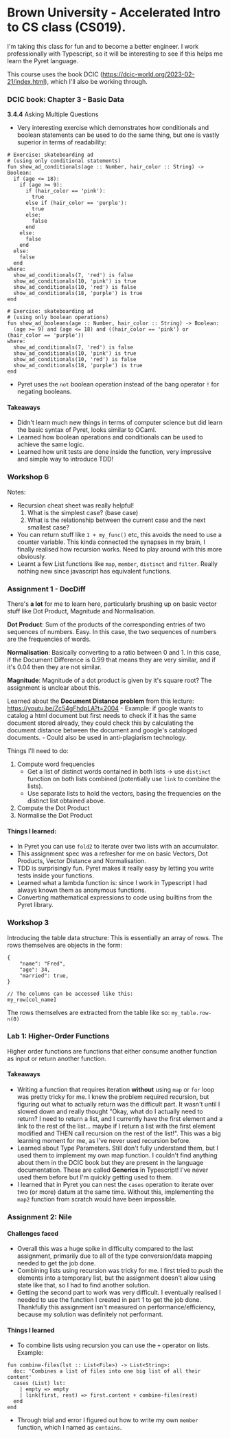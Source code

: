# Brown University - Accelerated Intro to CS class (CS019).

I'm taking this class for fun and to become a better engineer. I work professionally with Typescript, so it will be interesting to see if this helps me learn the Pyret language.

This course uses the book DCIC (https://dcic-world.org/2023-02-21/index.html), which I'll also be working through.

### DCIC book: Chapter 3 - Basic Data

**3.4.4** Asking Multiple Questions

- Very interesting exercise which demonstrates how conditionals and boolean statements can be used to do the same thing, but one is vastly superior in terms of readability:

```
# Exercise: skateboarding ad
# (using only conditional statements)
fun show_ad_conditionals(age :: Number, hair_color :: String) -> Boolean:
  if (age <= 18):
    if (age >= 9):
      if (hair_color == 'pink'):
        true
      else if (hair_color == 'purple'):
        true
      else:
        false
      end
    else:
      false
    end
  else:
    false
  end
where:
  show_ad_conditionals(7, 'red') is false
  show_ad_conditionals(10, 'pink') is true
  show_ad_conditionals(10, 'red') is false
  show_ad_conditionals(18, 'purple') is true
end

# Exercise: skateboarding ad
# (using only boolean operations)
fun show_ad_booleans(age :: Number, hair_color :: String) -> Boolean:
  (age >= 9) and (age <= 18) and ((hair_color == 'pink') or (hair_color == 'purple'))
where:
  show_ad_conditionals(7, 'red') is false
  show_ad_conditionals(10, 'pink') is true
  show_ad_conditionals(10, 'red') is false
  show_ad_conditionals(18, 'purple') is true
end
```

- Pyret uses the `not` boolean operation instead of the bang operator `!` for negating booleans.

#### Takeaways

- Didn't learn much new things in terms of computer science but did learn the basic syntax of Pyret, looks similar to OCaml.
- Learned how boolean operations and conditionals can be used to achieve the same logic.
- Learned how unit tests are done inside the function, very impressive and simple way to introduce TDD!

### Workshop 6

Notes:

- Recursion cheat sheet was really helpful!
  1.  What is the simplest case? (base case)
  2.  What is the relationship between the current case and the next smallest case?
- You can return stuff like `1 + my_func()` etc, this avoids the need to use a counter variable. This kinda connected the synapses in my brain, I finally realised how recursion works. Need to play around with this more obviously.
- Learnt a few List functions like `map`, `member`, `distinct` and `filter`. Really nothing new since javascript has equivalent functions.

### Assignment 1 - DocDiff

There's **a lot** for me to learn here, particularly brushing up on basic vector stuff like Dot Product, Magnitude and Normalisation.

**Dot Product**: Sum of the products of the corresponding entries of two sequences of numbers. Easy. In this case, the two sequences of numbers are the frequencies of words.

**Normalisation**: Basically converting to a ratio between 0 and 1. In this case, if the Document Difference is 0.99 that means they are very similar, and if it's 0.04 then they are not similar.

**Magnitude**: Magnitude of a dot product is given by it's square root? The assignment is unclear about this.

Learned about the **Document Distance problem** from this lecture: https://youtu.be/Zc54gFhdpLA?t=2004 - Example: if google wants to catalog a html document but first needs to check if it has the same document stored already, they could check this by calculating the document distance between the document and google's cataloged documents. - Could also be used in anti-plagiarism technology.

Things I'll need to do:

1. Compute word frequencies
   - Get a list of distinct words contained in both lists -> use `distinct` function on both lists combined (potentially use `link` to combine the lists).
   - Use separate lists to hold the vectors, basing the frequencies on the distinct list obtained above.
1. Compute the Dot Product
1. Normalise the Dot Product

#### Things I learned:

- In Pyret you can use `fold2` to iterate over two lists with an accumulator.
- This assignment spec was a refresher for me on basic Vectors, Dot Products, Vector Distance and Normalisation.
- TDD is surprisingly fun. Pyret makes it really easy by letting you write tests inside your functions.
- Learned what a lambda function is: since I work in Typescript I had always known them as anonymous functions.
- Converting mathematical expressions to code using builtins from the Pyret library.

### Workshop 3

Introducing the table data structure:
This is essentially an array of rows. The rows themselves are objects in the form:

```
{
	"name": "Fred",
	"age": 34,
	"married": true,
}

// The columns can be accessed like this:
my_row[col_name]
```

The rows themselves are extracted from the table like so:
`my_table.row-n(0)`

### Lab 1: Higher-Order Functions

Higher order functions are functions that either consume another function as input or return another function.

#### Takeaways

- Writing a function that requires iteration **without** using `map` or `for` loop was pretty tricky for me. I knew the problem required recursion, but figuring out what to actually return was the difficult part. It wasn't until I slowed down and really thought "Okay, what do I actually need to return? I need to return a list, and I currently have the first element and a link to the rest of the list... maybe if I return a list with the first element modified and THEN call recursion on the rest of the list!". This was a big learning moment for me, as I've never used recursion before.
- Learned about Type Parameters. Still don't fully understand them, but I used them to implement my own map function. I couldn't find anything about them in the DCIC book but they are present in the language documentation. These are called **Generics** in Typescript! I've never used them before but I'm quickly getting used to them.
- I learned that in Pyret you can nest the `cases` operation to iterate over two (or more) datum at the same time. Without this, implementing the `map2` function from scratch would have been impossible.

### Assignment 2: Nile

#### Challenges faced

- Overall this was a huge spike in difficulty compared to the last assignment, primarily due to all of the type conversion/data mapping needed to get the job done.
- Combining lists using recursion was tricky for me. I first tried to push the elements into a temporary list, but the assignment doesn't allow using state like that, so I had to find another solution.
- Getting the second part to work was very difficult. I eventually realised I needed to use the function I created in part 1 to get the job done. Thankfully this assignment isn't measured on performance/efficiency, because my solution was definitely not performant.

#### Things I learned

- To combine lists using recursion you can use the `+` operator on lists. Example:

```
fun combine-files(lst :: List<File>) -> List<String>:
  doc: 'Combines a list of files into one big list of all their content'
  cases (List) lst:
    | empty => empty
    | link(first, rest) => first.content + combine-files(rest)
  end
end
```

- Through trial and error I figured out how to write my own `member` function, which I named as `contains`.
